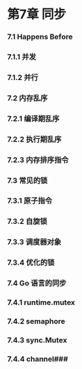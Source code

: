 # 第7章 同步
### 7.1 Happens Before
### 7.1.1 并发
### 7.1.2 并行
### 7.2 内存乱序
### 7.2.1 编译期乱序
### 7.2.2 执行期乱序
### 7.2.3 内存排序指令
### 7.3 常见的锁
### 7.3.1 原子指令
### 7.3.2 自旋锁
### 7.3.3 调度器对象
### 7.3.4 优化的锁
### 7.4 Go 语言的同步
### 7.4.1 runtime.mutex
### 7.4.2 semaphore
### 7.4.3 sync.Mutex
### 7.4.4 channel### 